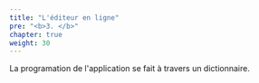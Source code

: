 ```yaml
---
title: "L'éditeur en ligne"
pre: "<b>3. </b>"
chapter: true
weight: 30
---
```


La programation de l'application se fait à travers un dictionnaire.
